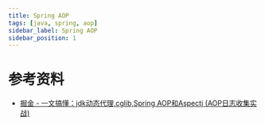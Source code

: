 ```yaml
---
title: Spring AOP
tags: [java, spring, aop]
sidebar_label: Spring AOP
sidebar_position: 1
---
```


# 参考资料

* [掘金 - 一文搞懂：jdk动态代理,cglib,Spring AOP和Aspectj (AOP日志收集实战)](https://juejin.cn/post/7042484603365359646)